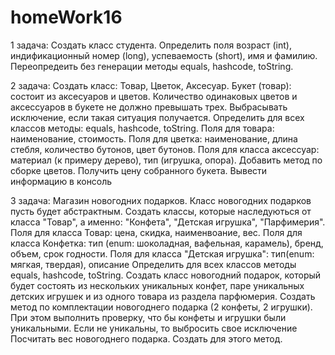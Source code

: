 # homeWork16

1 задача:
Создать класс студента. Определить поля возраст (int), индификационный номер (long), успеваемость (short),
имя и фамилию. Переопредеить без генерации методы equals, hashcode, toString.

2 задача:
Создать класс: Товар, Цветок, Аксесуар.
Букет (товар): состоит из аксесуаров и цветов. Количество одинаковых цветов и аксессуаров в букете не должно превышать 
трех. Выбрасывать исключение, если такая ситуация получается. Определить для всех классов методы: equals, hashcode, toString.
Поля для товара: наименование, стоимость. 
Поля для цветка: наименование, длина стебля, количество бутонов, цвет бутонов. 
Поля для класса аксессуар: материал (к примеру дерево), тип (игрушка, опора). Добавить метод по сборке цветов.
Получить цену собранного букета. Вывести информацию в консоль

3 задача:
Магазин новогодних подарков. Класс новогодних подарков пусть будет абстрактным.
Создать классы, которые наследуються от класса "Товар", а именно: "Конфета", "Детская игрушка", "Парфимерия".
Поля для класса Товар: цена, скидка, наименвоание, вес. 
Поля для класса Конфетка: тип (enum: шоколадная, вафельная, карамель), бренд, объем, срок годности.
Поля для класса "Детская игрушка": тип(enum: мягкая, твердая), описание
Определить для всех классов методы equals, hashcode, toString.
Создать класс новогодний подарок, который будет состоять из нескольких уникальных конфет, паре уникальных детских игрушек
и из одного товара из раздела парфюмерия. 
Создать метод по комплектации новогоднего подарка (2 конфеты, 2 игрушки). При этом выполнить проверку, что бы конфеты и 
игрушки были уникальными. Если не уникальны, то выбросить свое исключение
Посчитать вес новогоднего подарка. Создать для этого метод.